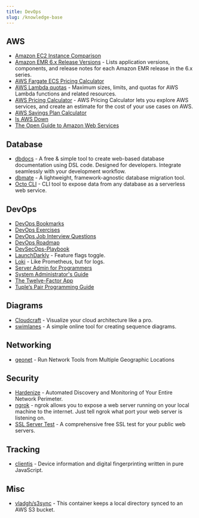 ```yaml
---
title: DevOps
slug: /knowledge-base
---
```


## AWS
- [Amazon EC2 Instance Comparison](https://ec2instances.github.io/)
- [Amazon EMR 6.x Release Versions](https://docs.aws.amazon.com/emr/latest/ReleaseGuide/emr-release-6x.html) - Lists application versions, components, and release notes for each Amazon EMR release in the 6.x series.
- [AWS Fargate ECS Pricing Calculator](https://www.fargate.org/)
- [AWS Lambda quotas](https://docs.aws.amazon.com/lambda/latest/dg/gettingstarted-limits.html) - Maximum sizes, limits, and quotas for AWS Lambda functions and related resources.
- [AWS Pricing Calculator](https://calculator.aws/) - AWS Pricing Calculator lets you explore AWS services, and create an estimate for the cost of your use cases on AWS.
- [AWS Savings Plan Calculator](https://cloudshim.com/calculator)
- [Is AWS Down](https://www.taloflow.ai/is-aws-down)
- [The Open Guide to Amazon Web Services](https://github.com/open-guides/og-aws)


## Database
- [dbdocs](https://dbdocs.io) - A free & simple tool to create web-based database documentation using DSL code. Designed for developers. Integrate seamlessly with your development workflow.
- [dbmate](https://github.com/amacneil/dbmate) - A lightweight, framework-agnostic database migration tool.
- [Octo CLI](https://github.com/octoproject/octo-cli) - CLI tool to expose data from any database as a serverless web service.


## DevOps
- [DevOps Bookmarks](https://www.devopsbookmarks.org)
- [DevOps Exercises](https://github.com/bregman-arie/devops-exercises#python)
- [DevOps Job Interview Questions](https://github.com/DNXLabs/DevOps-Interview-Questions)
- [DevOps Roadmap](https://roadmap.sh/devops)
- [DevSecOps-Playbook](https://github.com/6mile/DevSecOps-Playbook)
- [LaunchDarkly](https://launchdarkly.com/) - Feature flags toggle.
- [Loki](https://github.com/grafana/loki) - Like Prometheus, but for logs.
- [Server Admin for Programmers](https://serversforhackers.com/)
- [System Administrator's Guide](https://docs.rockylinux.org/books/admin_guide/01-presentation/)
- [The Twelve-Factor App](https://12factor.net/)
- [Tuple’s Pair Programming Guide](https://tuple.app/pair-programming-guide)


## Diagrams
- [Cloudcraft](https://www.cloudcraft.co) - Visualize your cloud architecture like a pro.
- [swimlanes](https://swimlanes.io) - A simple online tool for creating sequence diagrams.


## Networking
- [geonet](https://geonet.shodan.io/) - Run Network Tools from Multiple Geographic Locations


## Security
- [Hardenize](https://www.hardenize.com/) - Automated Discovery and Monitoring of Your Entire Network Perimeter.
- [ngrok](https://ngrok.com/) - ngrok allows you to expose a web server running on your local machine to the internet. Just tell ngrok what port your web server is listening on.
- [SSL Server Test](https://www.ssllabs.com/ssltest/) - A comprehensive free SSL test for your public web servers.


## Tracking
- [clientjs](https://github.com/jackspirou/clientjs) - Device information and digital fingerprinting written in pure JavaScript.


## Misc
- [vladgh/s3sync](https://hub.docker.com/r/vladgh/s3sync) - This container keeps a local directory synced to an AWS S3 bucket.
